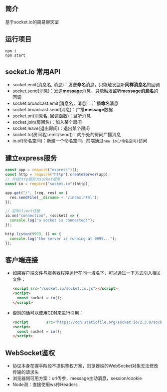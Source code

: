 ## 简介

基于socket.io的简易聊天室



## 运行项目

```shell
npm i
npm start
```



## socket.io 常用API

* socket.emit(消息名, 消息)：发送**命名**消息，只能触发监听**同样消息名**的回调
* socket.send(消息)：发送**message**消息，只能触发监听**message消息名**的回调
* socket.broadcast.emit(消息名，消息)：广播**命名**消息
* socket.broadcast.send(消息)：广播**message**数据
* socket.on(消息名, 回调函数)：监听消息
* socket.join(房间名)：加入某个房间
* socket.leave(退出房间)：退出某个房间
* socket.to(房间名).emit/send()：向所处的房间广播消息
* io.of(命名空间)：新建一个命名空间，前端通过`new io(/命名空间)`访问



## 建立express服务

```js
const app = require("express")();
const http = require("http").createServer(app);
// 升级http服务为socket服务
const io = require("socket.io")(http);

app.get("/", (req, res) => {
  res.sendFile(__dirname + "/index.html");
});

// 监听client连接
io.on("connection", (socket) => {
  console.log("a socket is connected!");
});

http.listen(9999, () => {
  console.log("the server is running at 9999...");
});
```



## 客户端连接

* 如果客户端文件与服务器程序运行在同一域名下，可以通过一下方式引入相关文件：

  ```html
  <script src="/socket.io/socket.io.js"></script>
  <script>
    const socket = io();
  </script>
  ```

* 否则的话可以使用[CDN](http://staticfile.org/)来进行引用：

  ```html
  <script        src="https://cdn.staticfile.org/socket.io/2.3.0/socket.io.js"></script>
  <script>
    const socket = io();
  </script>
  ```



## WebSocket鉴权

* 协议本身在握手阶段不提供鉴权方案，浏览器端的WebSocket对象无法修改传输的请求头
* 浏览器侧可用方案：url传参，message主动消息，session/cookie
* Node测：直接使用ws传Headers